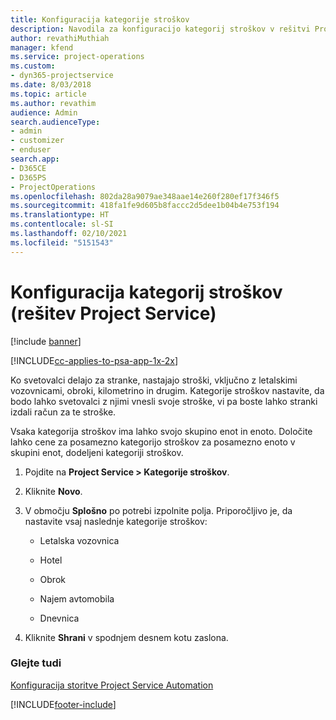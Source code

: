 ```yaml
---
title: Konfiguracija kategorije stroškov
description: Navodila za konfiguracijo kategorij stroškov v rešitvi Project Service
author: revathiMuthiah
manager: kfend
ms.service: project-operations
ms.custom:
- dyn365-projectservice
ms.date: 8/03/2018
ms.topic: article
ms.author: revathim
audience: Admin
search.audienceType:
- admin
- customizer
- enduser
search.app:
- D365CE
- D365PS
- ProjectOperations
ms.openlocfilehash: 802da28a9079ae348aae14e260f280ef17f346f5
ms.sourcegitcommit: 418fa1fe9d605b8faccc2d5dee1b04b4e753f194
ms.translationtype: HT
ms.contentlocale: sl-SI
ms.lasthandoff: 02/10/2021
ms.locfileid: "5151543"
---
```

# <a name="configure-expense-categories-project-service"></a>Konfiguracija kategorij stroškov (rešitev Project Service)

[!include [banner](../includes/psa-now-project-operations.md)]

[!INCLUDE[cc-applies-to-psa-app-1x-2x](../includes/cc-applies-to-psa-app-1x-2x.md)]

Ko svetovalci delajo za stranke, nastajajo stroški, vključno z letalskimi vozovnicami, obroki, kilometrino in drugim. Kategorije stroškov nastavite, da bodo lahko svetovalci z njimi vnesli svoje stroške, vi pa boste lahko stranki izdali račun za te stroške.  
  
Vsaka kategorija stroškov ima lahko svojo skupino enot in enoto. Določite lahko cene za posamezno kategorijo stroškov za posamezno enoto v skupini enot, dodeljeni kategoriji stroškov.  
  
1.  Pojdite na **Project Service > Kategorije stroškov**.  
  
2.  Kliknite **Novo**.  
  
3.  V območju **Splošno** po potrebi izpolnite polja. Priporočljivo je, da nastavite vsaj naslednje kategorije stroškov:  
  
    -   Letalska vozovnica  
  
    -   Hotel  
  
    -   Obrok  
  
    -   Najem avtomobila  
  
    -   Dnevnica  
  
4.  Kliknite **Shrani** v spodnjem desnem kotu zaslona.  
  
### <a name="see-also"></a>Glejte tudi  
 [Konfiguracija storitve Project Service Automation](../psa/configure.md)


[!INCLUDE[footer-include](../includes/footer-banner.md)]